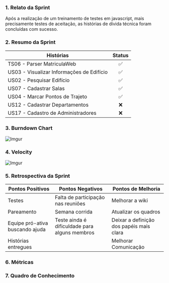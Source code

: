 ### 1. Relato da Sprint

Após a realização de um treinamento de testes em javascript, mais precisamente testes de aceitação, as histórias de dívida técnica foram concluídas com sucesso.

### 2. Resumo da Sprint

| Histórias |  Status |
| ------- |  :----: |
|TS06 - Parser MatriculaWeb|:white_check_mark:|
|US03 - Visualizar Informações de Edifício|:white_check_mark:|
|US02 - Pesquisar Edifício|:white_check_mark:|
|US07 - Cadastrar Salas|:white_check_mark:|
|US04 - Marcar Pontos de Trajeto|:white_check_mark:|
|US12 - Cadastrar Departamentos|:x:|
|US17 - Cadastro de Administradores|:x:|

### 3. Burndown Chart

![Imgur](http://i.imgur.com/FdUHBjG.png)

### 4. Velocity

![Imgur](http://i.imgur.com/l6QVcUn.png)

### 5. Retrospectiva da Sprint

| Pontos Positivos            | Pontos Negativos                | Pontos de Melhoria                                               |
|--------------------|-----------------------|--------------------------------------|
| Testes        | Falta de participação nas reuniões       | Melhorar a wiki           |
| Pareamento    | Semana corrida   | Atualizar os quadros |
| Equipe pró-ativa buscando ajuda | Teste ainda é dificuldade para alguns membros|    Deixar a definição dos papéis mais clara               |
| Histórias entregues               |   | Melhorar Comunicação                       |

### 6. Métricas

### 7. Quadro de Conhecimento